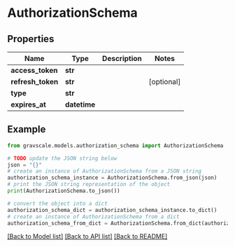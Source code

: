 # AuthorizationSchema


## Properties

Name | Type | Description | Notes
------------ | ------------- | ------------- | -------------
**access_token** | **str** |  | 
**refresh_token** | **str** |  | [optional] 
**type** | **str** |  | 
**expires_at** | **datetime** |  | 

## Example

```python
from gravscale.models.authorization_schema import AuthorizationSchema

# TODO update the JSON string below
json = "{}"
# create an instance of AuthorizationSchema from a JSON string
authorization_schema_instance = AuthorizationSchema.from_json(json)
# print the JSON string representation of the object
print(AuthorizationSchema.to_json())

# convert the object into a dict
authorization_schema_dict = authorization_schema_instance.to_dict()
# create an instance of AuthorizationSchema from a dict
authorization_schema_from_dict = AuthorizationSchema.from_dict(authorization_schema_dict)
```
[[Back to Model list]](../README.md#documentation-for-models) [[Back to API list]](../README.md#documentation-for-api-endpoints) [[Back to README]](../README.md)


